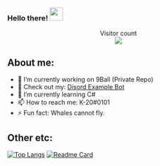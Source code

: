 ### Hello there! <img src="https://raw.githubusercontent.com/MartinHeinz/MartinHeinz/master/wave.gif" width="30px">
<p align="center"> 
  Visitor count<br>
  <img src="https://profile-counter.glitch.me/K-209/count.svg" />
</p>

## About me:
- 🔭 I’m currently working on 9Ball (Private Repo)
- 👀 Check out my: [Disord Example Bot](https://github.com/K-209/Example-Discord-Bot)
- 🌱 I’m currently learning C#
- 📫 How to reach me: K-20#0101
- ⚡ Fun fact: Whales cannot fly.

## Other etc:
[![Top Langs](https://github-readme-stats.vercel.app/api/top-langs/?username=K-209&layout=compact)](https://github.com/anuraghazra/github-readme-stats) [![Readme Card](https://github-readme-stats.vercel.app/api/pin/?username=K-209&repo=Example-Discord-Bot)](https://github.com/K-209/Example-Discord-Bot) 


<!--
**K-209/K-209** is a ✨ _special_ ✨ repository because its `README.md` (this file) appears on your GitHub profile.

Here are some ideas to get you started:

- 🔭 I’m currently working on ...
- 🌱 I’m currently learning ...
- 👯 I’m looking to collaborate on ...
- 🤔 I’m looking for help with ...
- 💬 Ask me about ...
- 📫 How to reach me: ...
- 😄 Pronouns: ...
- ⚡ Fun fact: ...
-->
